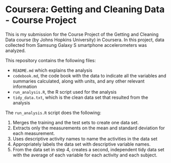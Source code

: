 # Coursera: Getting and Cleaning Data - Course Project

This is my submission for the Course Project of the Getting and Cleaning Data course (by Johns Hopkins University) in Coursera. In this project, data collected from Samsung Galaxy S smartphone accelerometers was analyzed.

This repository contains the following files:

* `README.md` which explains the analysis
* `codebook.md`, the code book with the data to indicate all the variables and summaries calculated, along with units, and any other relevant information
* `run_analysis.R`, the R script used for the analysis
* `tidy_data.txt`, which is the clean data set that resulted from the analysis

The `run_analysis.R` script does the following:
1. Merges the training and the test sets to create one data set.
2. Extracts only the measurements on the mean and standard deviation for each measurement.
3. Uses descriptive activity names to name the activities in the data set
4. Appropriately labels the data set with descriptive variable names.
5. From the data set in step 4, creates a second, independent tidy data set with the average of each variable for each activity and each subject.


